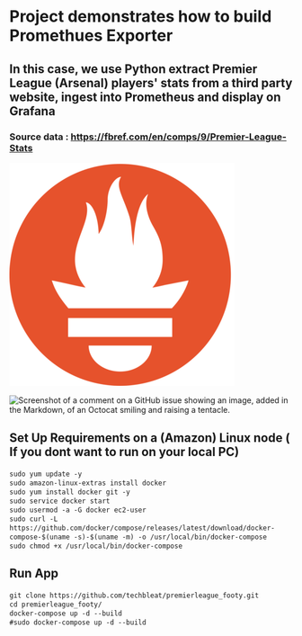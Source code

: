 # Project demonstrates how to build Promethues Exporter
## In this case, we use Python extract Premier League (Arsenal) players' stats from a third party website, ingest into Prometheus and display on Grafana

### Source data : https://fbref.com/en/comps/9/Premier-League-Stats

![plot](./prom-image.png)


![Screenshot of a comment on a GitHub issue showing an image, added in the Markdown, of an Octocat smiling and raising a tentacle.](https://myoctocat.com/assets/images/base-octocat.svg)

## Set Up Requirements on a (Amazon) Linux node ( If you dont want to run on your local PC)
```
sudo yum update -y 
sudo amazon-linux-extras install docker 
sudo yum install docker git -y
sudo service docker start 
sudo usermod -a -G docker ec2-user 
sudo curl -L https://github.com/docker/compose/releases/latest/download/docker-compose-$(uname -s)-$(uname -m) -o /usr/local/bin/docker-compose
sudo chmod +x /usr/local/bin/docker-compose
```

## Run App
```
git clone https://github.com/techbleat/premierleague_footy.git
cd premierleague_footy/
docker-compose up -d --build
#sudo docker-compose up -d --build
```
